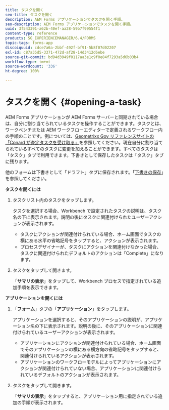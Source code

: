 ```yaml
---
title: タスクを開く
seo-title: タスクを開く
description: AEM Forms アプリケーションでタスクを開く手順。
seo-description: AEM Forms アプリケーションでタスクを開く手順。
uuid: 3f543391-a62b-40ef-aa28-59b7f99554f1
content-type: reference
products: SG_EXPERIENCEMANAGER/6.4/FORMS
topic-tags: forms-app
discoiquuid: cdce7a6a-2bbf-492f-bf91-5b8f07d02207
exl-id: c87a35d5-3371-472d-af28-14d3412d6ebe
source-git-commit: bd94d3949f0117aa3e1c9f0e84f7293a5d6b03b4
workflow-type: tm+mt
source-wordcount: '336'
ht-degree: 100%

---
```


# タスクを開く  {#opening-a-task}

AEM Forms アプリケーションが AEM Forms サーバーと同期されている場合は、自分に割り当てられているタスクを操作することができます。タスクとは、ワークベンチまたは AEM ワークフローエディターで定義されるワークフロー内の手順のことです。例については、[Geometrixx Gov リファレンスサイトの「Conard が査定タスクを受け取る」](/help/forms/using/gov-reference-site-walkthrough.md#conard-assessment-task)を参照してください。現在自分に割り当てられているすべてのタスクに変更を加えることができます。すべてのタスクは「タスク」タブで利用できます。下書きとして保存したタスクは「タスク」タブに残ります。

他のフォームは下書きとして「ドラフト」タブに保存されます。「[下書きの保存](/help/forms/using/save-as-draft.md)」を参照してください。

**タスクを開くには**

1. タスクリスト内のタスクをタップします。

   タスクを選択する場合、Workbench で設定されたタスクの説明は、タスク名の下に表示されます。説明の後にタスクに関連付けられたユーザーアクションが表示されます。

   * タスクにアクションが関連付けられている場合、ホーム画面でタスクの横にある水平の省略記号をタップすると、アクションが表示されます。
   * プロセスデザイナーが、タスクにアクションを関連付けなかった場合、タスクに関連付けられたデフォルトのアクションは「Complete」になります。

1. タスクをタップして開きます。

   「**サマリの表示**」をタップして、Workbench プロセスで指定されている追加手順を表示できます。

**アプリケーションを開くには**

1. 「**フォーム**」タブの「**アプリケーション**」をタップします。

   アプリケーションを選択すると、そのアプリケーションの説明が、アプリケーション名の下に表示されます。説明の後に、そのアプリケーションに関連付けられているユーザーアクションが表示されます。

   * アプリケーションにアクションが関連付けられている場合、ホーム画面でそのアプリケーションの横にある横方向の省略記号をタップすると、関連付けられているアクションが表示されます。
   * アプリケーションのワークフローモデルによってアプリケーションにアクションが関連付けられていない場合、アプリケーションに関連付けられているデフォルトのアクションが表示されます。

1. タスクをタップして開きます。

   「**サマリの表示**」をタップすると、アプリケーション用に指定されている追加の手順が表示されます。
